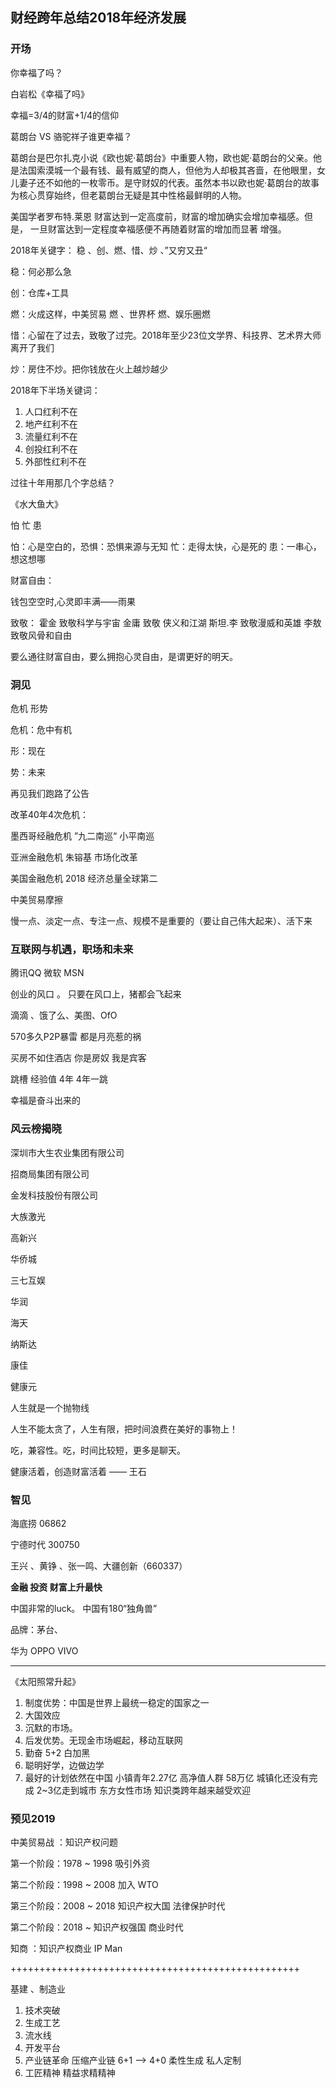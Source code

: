 ## 财经跨年总结2018年经济发展

### 开场

你幸福了吗？

白岩松《幸福了吗》


幸福=3/4的财富+1/4的信仰

葛朗台 VS 骆驼祥子谁更幸福？

葛朗台是巴尔扎克小说《欧也妮·葛朗台》中重要人物，欧也妮·葛朗台的父亲。他是法国索漠城一个最有钱、最有威望的商人，但他为人却极其吝啬，在他眼里，女儿妻子还不如他的一枚零币。是守财奴的代表。虽然本书以欧也妮·葛朗台的故事为核心贯穿始终，但老葛朗台无疑是其中性格最鲜明的人物。


美国学者罗布特.莱恩
财富达到一定高度前，财富的增加确实会增加幸福感。但是，
一旦财富达到一定程度幸福感便不再随着财富的增加而显著
增强。

2018年关键字：
稳 、创、燃、惜、炒 、”又穷又丑“

稳：何必那么急

创：仓库+工具

燃：火成这样，中美贸易 燃 、世界杯 燃、娱乐圈燃

惜：心留在了过去，致敬了过完。2018年至少23位文学界、科技界、艺术界大师离开了我们

炒：房住不炒。把你钱放在火上越炒越少

2018年下半场关键词：

1. 人口红利不在
2. 地产红利不在
3. 流量红利不在
4. 创投红利不在
5. 外部性红利不在

过往十年用那几个字总结？

《水大鱼大》

怕 忙 患


怕：心是空白的，恐惧：恐惧来源与无知
忙：走得太快，心是死的
患：一串心，想这想哪

财富自由：

钱包空空时,心灵即丰满——雨果

致敬：
	霍金 致敬科学与宇宙
 	金庸 致敬 侠义和江湖
 	斯坦.李 致敬漫威和英雄
 	李敖 致敬风骨和自由
 	
要么通往财富自由，要么拥抱心灵自由，是谓更好的明天。


### 洞见

危机 形势

危机：危中有机

形：现在

势：未来

再见我们跑路了公告

改革40年4次危机：

墨西哥经融危机  ”九二南巡“ 小平南巡

亚洲金融危机   朱镕基 市场化改革

美国金融危机   2018  经济总量全球第二

中美贸易摩擦

慢一点、淡定一点、专注一点、规模不是重要的（要让自己伟大起来）、活下来


### 互联网与机遇，职场和未来

腾讯QQ  微软 MSN 

创业的风口 。 只要在风口上，猪都会飞起来

滴滴 、饿了么、美图、OfO

570多久P2P暴雷  都是月亮惹的祸

买房不如住酒店  你是房奴 我是宾客

跳槽 经验值 4年 4年一跳

幸福是奋斗出来的


### 风云榜揭晓

深圳市大生农业集团有限公司

招商局集团有限公司

金发科技股份有限公司

大族激光

高新兴

华侨城

三七互娱

华润

海天

纳斯达

康佳

健康元

人生就是一个抛物线

人生不能太贪了，人生有限，把时间浪费在美好的事物上！

吃，兼容性。吃，时间比较短，更多是聊天。

健康活着，创造财富活着  —— 王石

### 智见

海底捞 06862

宁德时代 300750

王兴 、黄铮 、张一鸣、大疆创新（660337）

**金融 投资 财富上升最快**




中国非常的luck。 中国有180“独角兽”


品牌：茅台、

华为 OPPO VIVO  
	
********************************************

《太阳照常升起》

1. 制度优势：中国是世界上最统一稳定的国家之一
2. 大国效应
3. 沉默的市场。
4. 后发优势。无现金市场崛起，移动互联网
5. 勤奋  5+2 白加黑
6. 聪明好学，边做边学
7. 最好的计划依然在中国 小镇青年2.27亿 高净值人群 58万亿 城镇化还没有完成 2~3亿走到城市  东方女性市场 知识类跨年越来越受欢迎



### 预见2019

中美贸易战 ：知识产权问题

第一个阶段：1978 ~ 1998  吸引外资 

第二个阶段：1998 ~ 2008  加入 WTO 


第三个阶段：2008 ~ 2018 知识产权大国  法律保护时代

第二个阶段：2018 ~ 			知识产权强国  商业时代

知商 ：知识产权商业    IP Man

++++++++++++++++++++++++++++++++++++++++++++++++++

基建 、制造业 

1. 技术突破
2. 生成工艺
3. 流水线
4. 开发平台
5. 产业链革命   压缩产业链 6+1 --> 4+0 柔性生成 私人定制  
6. 工匠精神 精益求精精神  










 

























